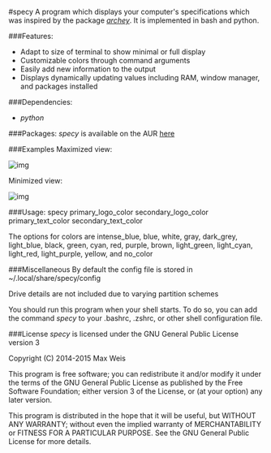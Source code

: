 #specy
A program which displays your computer's specifications which was inspired by the package [*archey*](https://aur.archlinux.org/packages/archey/). It is implemented in bash and python.

###Features:
- Adapt to size of terminal to show minimal or full display
- Customizable colors through command arguments
- Easily add new information to the output
- Displays dynamically updating values including RAM, window manager, and packages installed

###Dependencies:
- *python* 

###Packages:
*specy* is available on the AUR [here](https://aur.archlinux.org/packages/specy)

###Examples
Maximized view:

![img](https://farm8.staticflickr.com/7295/16412295802_3dcd77bbc2_n.jpg)

Minimized view:

![img](https://farm9.staticflickr.com/8677/16411466791_903a7e78e5_n.jpg)

###Usage:
    specy primary_logo_color secondary_logo_color primary_text_color secondary_text_color
    
The options for colors are intense_blue, blue, white, gray, dark_grey, light_blue, black, green, cyan, red, purple, brown, light_green, light_cyan, light_red, light_purple, yellow, and no_color


###Miscellaneous
By default the config file is stored in ~/.local/share/specy/config

Drive details are not included due to varying partition schemes

You should run this program when your shell starts. To do so, you can add the command *specy* to your .bashrc, .zshrc, or other shell configuration file.


###License
*specy* is licensed under the GNU General Public License version 3 


Copyright (C) 2014-2015  Max Weis

This program is free software; you can redistribute it and/or
modify it under the terms of the GNU General Public License
as published by the Free Software Foundation; either version 3
of the License, or (at your option) any later version.

This program is distributed in the hope that it will be useful,
but WITHOUT ANY WARRANTY; without even the implied warranty of
MERCHANTABILITY or FITNESS FOR A PARTICULAR PURPOSE.  See the
GNU General Public License for more details.

